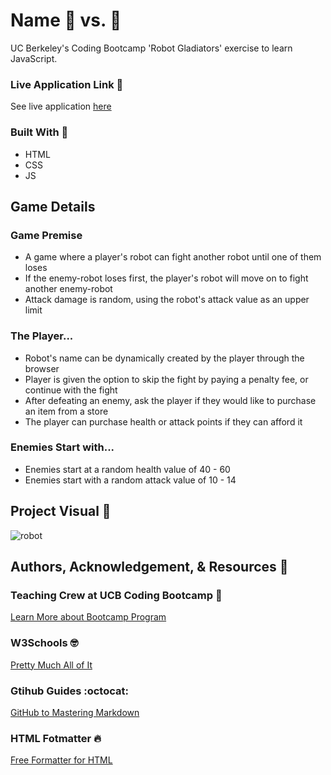 
# Name :robot: vs. :robot:
UC Berkeley's Coding Bootcamp 'Robot Gladiators' exercise to learn JavaScript.

### Live Application Link :eyes:
See live application [here](https://sarahdurks.github.io/robot-gladiator/) 

### Built With :toolbox: 
- HTML
- CSS
- JS

## Game Details


### Game Premise
- A game where a player's robot can fight another robot until one of them loses
- If the enemy-robot loses first, the player's robot will move on to fight another enemy-robot
- Attack damage is random, using the robot's attack value as an upper limit 

### The Player...

- Robot's name can be dynamically created by the player through the browser
- Player is given the option to skip the fight by paying a penalty fee, or continue with the fight
- After defeating an enemy, ask the player if they would like to purchase an item from a store
- The player can purchase health or attack points if they can afford it

### Enemies Start with...
- Enemies start at a random health value of 40 - 60
- Enemies start with a random attack value of 10 - 14

## Project Visual :metal:

![robot](https://user-images.githubusercontent.com/77648727/107864343-1bcec580-6e10-11eb-91fe-26c56e9a56dd.png)


## Authors, Acknowledgement, & Resources :handshake:
### Teaching Crew at UCB Coding Bootcamp :tada:
[Learn More about Bootcamp Program](https://bootcamp.berkeley.edu/coding/) 

### W3Schools :nerd_face:
[Pretty Much All of It](https://www.w3schools.com)

### Gtihub Guides :octocat:
[GitHub to Mastering Markdown](https://guides.github.com/features/mastering-markdown/)

### HTML Fotmatter :fire:
[Free Formatter for HTML](https://www.freeformatter.com/)
